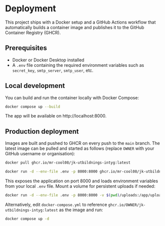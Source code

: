 # Deployment

This project ships with a Docker setup and a GitHub Actions workflow that automatically builds a container image and publishes it to the GitHub Container Registry (GHCR).

## Prerequisites

- Docker or Docker Desktop installed
- A `.env` file containing the required environment variables such as `secret_key`, `smtp_server`, `smtp_user`, etc.

## Local development

You can build and run the container locally with Docker Compose:

```bash
docker compose up --build
```

The app will be available on http://localhost:8000.

## Production deployment

Images are built and pushed to GHCR on every push to the `main` branch. The latest image can be pulled and started as follows (replace `OWNER` with your GitHub username or organisation):

```bash
docker pull ghcr.io/mr-cool08/jk-utbildnings-intyg:latest

docker run -d --env-file .env -p 8000:8000 ghcr.io/mr-cool08/jk-utbildnings-intyg:latest
```

This exposes the application on port 8000 and loads environment variables from your local `.env` file. Mount a volume for persistent uploads if needed:

```bash
docker run -d --env-file .env -p 8000:8000 -v $(pwd)/uploads:/app/uploads ghcr.io/OWNER/jk-utbildnings-intyg:latest
```

Alternatively, edit `docker-compose.yml` to reference `ghcr.io/OWNER/jk-utbildnings-intyg:latest` as the image and run:

```bash
docker compose up -d
```

